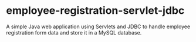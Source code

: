 # employee-registration-servlet-jdbc
A simple Java web application using Servlets and JDBC to handle employee registration form data and store it in a MySQL database.
